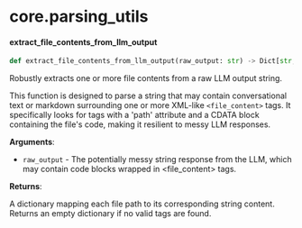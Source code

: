 <a id="core.parsing_utils"></a>

# core.parsing\_utils

<a id="core.parsing_utils.extract_file_contents_from_llm_output"></a>

#### extract\_file\_contents\_from\_llm\_output

```python
def extract_file_contents_from_llm_output(raw_output: str) -> Dict[str, str]
```

Robustly extracts one or more file contents from a raw LLM output string.

This function is designed to parse a string that may contain conversational
text or markdown surrounding one or more XML-like `<file_content>` tags.
It specifically looks for tags with a 'path' attribute and a CDATA block
containing the file's code, making it resilient to messy LLM responses.

**Arguments**:

- `raw_output` - The potentially messy string response from the LLM, which
  may contain code blocks wrapped in <file_content> tags.
  

**Returns**:

  A dictionary mapping each file path to its corresponding string content.
  Returns an empty dictionary if no valid tags are found.

